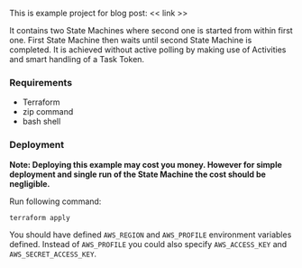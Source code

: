 This is example project for blog post: << link >>

It contains two State Machines where second one is started from within first one. First State Machine then waits until second State Machine is completed. It is achieved without active polling by making use of Activities and smart handling of a Task Token.

### Requirements

* Terraform
* zip command
* bash shell

### Deployment

**Note: Deploying this example may cost you money. However for simple deployment and single run of the State Machine the cost should be negligible.**

Run following command:
```
terraform apply
```

You should have defined `AWS_REGION` and `AWS_PROFILE` environment variables defined. Instead of `AWS_PROFILE` you could also specify `AWS_ACCESS_KEY` and `AWS_SECRET_ACCESS_KEY`.
